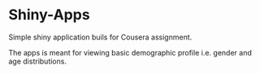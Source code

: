 # Shiny-Apps
Simple shiny application buils for Cousera assignment.

The apps is meant for viewing basic demographic profile i.e. gender and age distributions.

